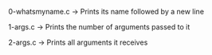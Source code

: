 0-whatsmyname.c -> Prints its name followed by a new line

1-args.c -> Prints the number of arguments passed to it

2-args.c -> Prints all arguments it receives
